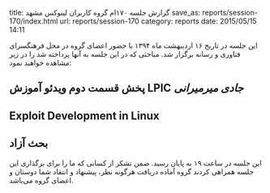 title: گزارش جلسه ۱۷۰ام گروه کاربران لینوکس مشهد
save_as: reports/session-170/index.html
url: reports/session-170
category: reports
date: 2015/05/15 14:11

این جلسه در تاریخ ۱۶ اردیبهشت ماه ۱۳۹۴ با حضور اعضای گروه در محل فرهنگسرای فناوری و رسانه برگزار شد. مباحثی که در این جلسه به آنها پرداخته شد را در زیر مشاهده خواهید نمود:

## پخش قسمت دوم ویدئو آموزش LPIC *جادی میرمیرانی*
## Exploit Development in Linux
## بحث آزاد

این جلسه در ساعت ۱۹ به پایان رسید. ضمن تشکر از کسانی که ما را برای برگذاری این جلسه همراهی کردند گروه آماده دریافت هرگونه نظر، پیشنهاد و انتقاد شما دوستان و اعضای گروه می‌باشد.
